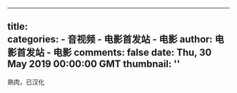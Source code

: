 
---
title:  
categories: 
    - 音视频
    - 电影首发站 - 电影
author: 电影首发站 - 电影
comments: false
date: Thu, 30 May 2019 00:00:00 GMT
thumbnail: ''
---

<div>   
熟肉，已汉化  
</div>
            